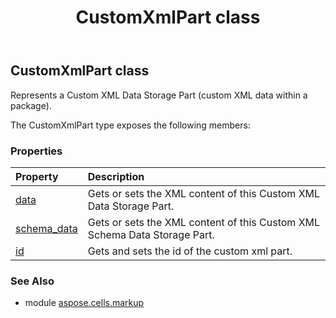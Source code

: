 ﻿---
title: CustomXmlPart class
second_title: Aspose.Cells for Python via .NET API References
description: 
type: docs
weight: 10
url: /aspose.cells.markup/customxmlpart/
is_root: false
---

## CustomXmlPart class

Represents a Custom XML Data Storage Part (custom XML data within a package).



The CustomXmlPart type exposes the following members:

### Properties
| Property | Description |
| :- | :- |
| [data](/cells/python-net/aspose.cells.markup/customxmlpart/data) | Gets or sets the XML content of this Custom XML Data Storage Part. |
| [schema_data](/cells/python-net/aspose.cells.markup/customxmlpart/schema_data) | Gets or sets the XML content of this Custom XML Schema Data Storage Part. |
| [id](/cells/python-net/aspose.cells.markup/customxmlpart/id) | Gets and sets the id of the custom xml part. |



### See Also
* module [aspose.cells.markup](..)
